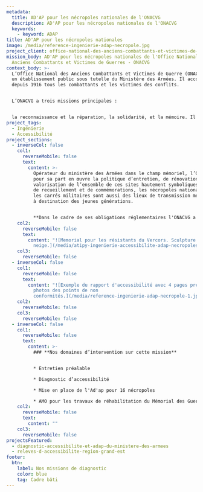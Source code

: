 ```yaml
---
metadata:
  title: AD'AP pour les nécropoles nationales de l'ONACVG
  description: AD'AP pour les nécropoles nationales de l'ONACVG
  keywords:
    - keyword: ADAP
title: AD'AP pour les nécropoles nationales
image: /media/reference-ingenierie-adap-necropole.jpg
project_client: office-national-des-anciens-combattants-et-victimes-de-guerres
mission_body: AD'AP pour les nécropoles nationales de l'Office Nationale des
  Anciens Combattants et Victimes de Guerres - ONACVG
context_body: >-
  L’Office National des Anciens Combattants et Victimes de Guerre (ONACVG) est
  un établissement public sous tutelle du Ministère des Armées. Il accompagne
  depuis 1916 tous les combattants et les victimes des conflits. 


  L’ONACVG a trois missions principales : 


  la reconnaissance et la réparation, la solidarité, et la mémoire. Il a pour objectif de préserver les intérêts matériels et moraux de ses ressortissants : anciens combattants, invalides et blessés de guerre, veuves de guerre, pupilles de la Nation, victimes de guerre, et plus récemment, d’actes de terrorisme.
project_tags:
  - Ingénierie
  - Accessibilité
project_sections:
  - inverseCol: false
    col1:
      reverseMobile: false
      text:
        content: >-
          Opérateur du ministère des Armées dans le champ mémoriel, l’ONACVG met
          pour sa part en œuvre la politique d’entretien, de rénovation et de
          valorisation de l’ensemble de ces sites hautement symboliques. Lieux
          de recueillement et de commémorations, les nécropoles nationales et
          les carrés militaires sont aussi des lieux de transmission mémorielle
          à destination des jeunes générations.


          **Dans le cadre de ses obligations réglementaires l'ONACVG a missionné Atipy afin d'analyser les conditions actuelles d'accessibilité sur plusieurs nécropoles dans le Sud-Est de la France.**
    col2:
      reverseMobile: false
      text:
        content: "![Memorial pour les résistants du Vercors. Sculpture en pierre sous la
          neige.](/media/atipy-ingenierie-accessibilite-adap-necropoles.jpg)"
    col3:
      reverseMobile: false
  - inverseCol: false
    col1:
      reverseMobile: false
      text:
        content: "![Exemple du rapport d'accessibilité avec 4 pages présentant des
          photos des points de non
          conformités.](/media/reference-ingenierie-adap-necropole-1.jpg)"
    col2:
      reverseMobile: false
    col3:
      reverseMobile: false
  - inverseCol: false
    col1:
      reverseMobile: false
      text:
        content: >-
          ### **Nos domaines d’intervention sur cette mission**


          * Entretien préalable

          * Diagnostic d’accessibilité

          * Mise en place de l'Ad'ap pour 16 nécropoles

          * AMO pour les travaux de réhabilitation du Mémorial des Guerres d'Indochine.
    col2:
      reverseMobile: false
      text:
        content: ""
    col3:
      reverseMobile: false
projectsFeatured:
  - diagnostic-accessibilite-et-adap-du-ministere-des-armees
  - releves-d-accessibilite-region-grand-est
footer:
  btn:
    label: Nos missions de diagnostic
    color: blue
    tag: Cadre bâti
---
```

